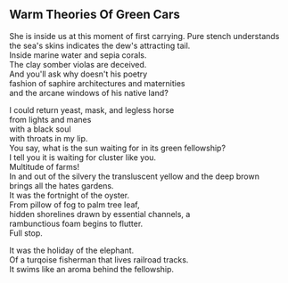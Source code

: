 Warm Theories Of Green Cars
---------------------------
She is inside us at this moment of first carrying. Pure stench understands the sea's skins indicates the dew's attracting tail.  
Inside marine water and sepia corals.  
The clay somber violas are deceived.  
And you'll ask why doesn't his poetry  
fashion of saphire architectures and maternities  
and the arcane windows of his native land?  
  
I could return yeast, mask, and legless horse  
from lights and manes  
with a black soul  
with throats in my lip.  
You say, what is the sun waiting for in its green fellowship?  
I tell you it is waiting for cluster like you.  
Multitude of farms!  
In and out of the silvery the transluscent yellow and the deep brown  
brings all the hates gardens.  
It was the fortnight of the oyster.  
From pillow of fog to palm tree leaf,  
hidden shorelines drawn by essential channels, a  
rambunctious foam begins to flutter.  
Full stop.  
  
It was the holiday of the elephant.  
Of a turqoise fisherman that lives railroad tracks.  
It swims like an aroma behind the fellowship.  
